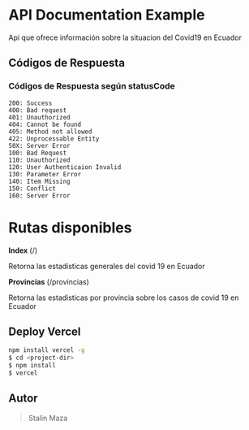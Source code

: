 # API Documentation Example
Api que ofrece información sobre la situacion del Covid19 en Ecuador

## Códigos de Respuesta
### Códigos de Respuesta según statusCode
```
200: Success
400: Bad request
401: Unauthorized
404: Cannot be found
405: Method not allowed
422: Unprocessable Entity 
50X: Server Error
100: Bad Request
110: Unauthorized
120: User Authenticaion Invalid
130: Parameter Error
140: Item Missing
150: Conflict
160: Server Error
```
# Rutas disponibles
**Index** (/)

Retorna las estadisticas generales del covid 19 en Ecuador

**Provincias** (/provincias)

Retorna las estadisticas por provincia sobre los casos de covid 19 en Ecuador

## Deploy Vercel

```bash
npm install vercel -g
$ cd <project-dir>
$ npm install
$ vercel
```

## Autor

> Stalin Maza